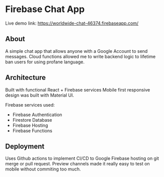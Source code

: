 # Firebase Chat App

Live demo link: https://worldwide-chat-46374.firebaseapp.com/ 

## About
A simple chat app that allows anyone with a Google Account to send messages. Cloud functions allowed me to write backend logic to lifetime ban users for using profane language.

## Architecture

Built with functional React + Firebase services
Mobile first responsive design was built with Material UI.

Firebase services used:
- Firebase Authentication
- Firestore Database
- Firebase Hosting
- Firebase Functions

## Deployment
Uses Github actions to implement CI/CD to Google Firebase hosting on git merge or pull request.
Preview channels made it really easy to test on mobile without commiting too much.

